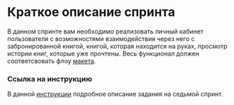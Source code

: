 # Краткое описание спринта
В данном спринте вам необходимо реализовать личный кабинет пользователя с возможностями взаимодействия через него с забронированной книгой, книгой, которая находится на руках, просмотр истории книг, которые уже прочтены. Весь функционал должен соответсвовать флоу [макета](https://www.figma.com/file/d8LhhLjMkaTfPvAcYQULNv/Library---students-file?node-id=3604-32183).

### Ссылка на инструкцию
В данной [инструкции](https://docs.google.com/document/d/1AVx3szLkygyVuTbUL1G8c3c9vKuBvCdyI_RqKfq-GfU/edit) подробное описание задания на седьмой спринт.
